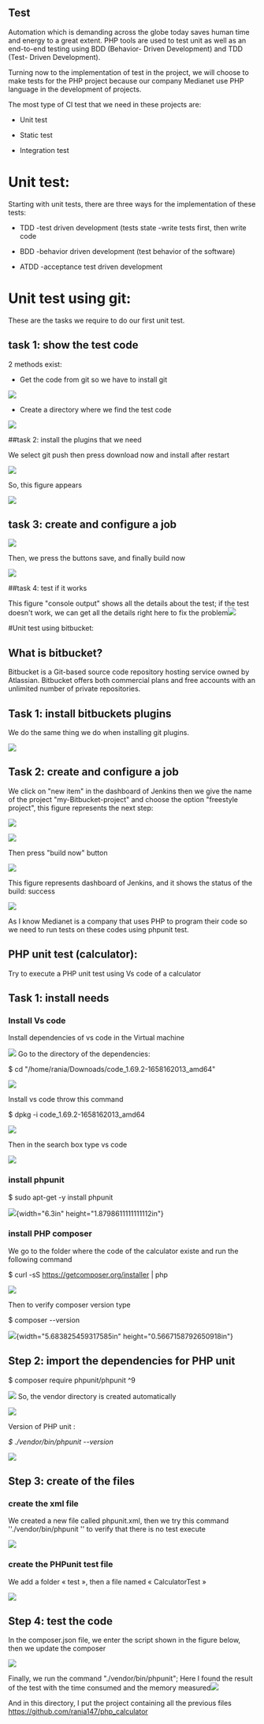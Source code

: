 ## Test

Automation which is demanding across the globe today saves human time
and energy to a great extent. PHP tools are used to test unit as well as
an end-to-end testing using BDD (Behavior- Driven Development) and TDD
(Test- Driven Development).

Turning now to the implementation of test in the project, we will choose
to make tests for the PHP project because our company Medianet use PHP
language in the development of projects.

The most type of CI test that we need in these projects are:

-   Unit test

-   Static test

-   Integration test

# Unit test:

Starting with unit tests, there are three ways for the implementation of
these tests:

-   TDD -test driven development (tests state -write tests first, then
    write code

-   BDD -behavior driven development (test behavior of the software)

-   ATDD -acceptance test driven development

# Unit test using git:

These are the tasks we require to do our first unit test.

## task 1: show the test code

2 methods exist:

-   Get the code from git so we have to install git

![](media/image1.png)

-   Create a directory where we find the test code

![](media/image2.png)

##task 2: install the plugins that we need

We select git push then press download now and install after restart

![](media/image3.png)

So, this figure appears

![](media/image4.png)

## task 3: create and configure a job

![](media/image5.png)

Then, we press the buttons save, and finally build now

![](media/image6.png)

##task 4: test if it works

This figure \"console output\" shows all the details about the test; if
the test doesn\'t work, we can get all the details right here to fix the
problem![](media/image7.png)

#Unit test using bitbucket:

## What is bitbucket?

Bitbucket is a Git-based source code repository hosting service owned by
Atlassian. Bitbucket offers both commercial plans and free accounts with
an unlimited number of private repositories.

## Task 1: install bitbuckets plugins

We do the same thing we do when installing git plugins.

![](media/image8.png)

## Task 2: create and configure a job

We click on "new item" in the dashboard of Jenkins then we give the name
of the project "my-Bitbucket-project" and choose the option "freestyle
project", this figure represents the next step:

![](media/image9.png)

![](media/image10.png)

Then press "build now" button

![](media/image11.png)

This figure represents dashboard of Jenkins, and it shows the status of
the build: success

![](media/image12.png)

As I know Medianet is a company that uses PHP to program their code so
we need to run tests on these codes using phpunit test.

## PHP unit test (calculator):

Try to execute a PHP unit test using Vs code of a calculator

## Task 1: install needs

### Install Vs code

Install dependencies of vs code in the Virtual machine

![](media/image13.png)
Go to the directory of the dependencies:

\$ cd "/home/rania/Downoads/code_1.69.2-1658162013_amd64"

![](media/image14.png)

Install vs code throw this command

\$ dpkg -i code_1.69.2-1658162013_amd64

![](media/image15.png)

Then in the search box type vs code

![](media/image16.png)

### install phpunit

\$ sudo apt-get -y install phpunit

![](media/image17.png){width="6.3in" height="1.8798611111111112in"}

### install PHP composer

We go to the folder where the code of the calculator existe and run the
following command

\$ curl -sS <https://getcomposer.org/installer> \| php

![](media/image18.png)

Then to verify composer version type

\$ composer --version

![](media/image19.png){width="5.683825459317585in"
height="0.5667158792650918in"}

## Step 2: import the dependencies for PHP unit

\$ composer require phpunit/phpunit \^9

![](media/image20.png)
So, the vendor directory is created automatically

![](media/image21.png)

Version of PHP unit :

*\$ ./vendor/bin/phpunit --version*

![](media/image22.png)

## Step 3: create of the files

### create the xml file

We created a new file called phpunit.xml, then we try this command
''./vendor/bin/phpunit '' to verify that there is no test execute

![](media/image23.png)

### create the PHPunit test file

We add a folder « test », then a file named « CalculatorTest »

![](media/image24.png)

## Step 4: test the code

In the composer.json file, we enter the script shown in the figure
below, then we update the composer

![](media/image25.png)

Finally, we run the command "./vendor/bin/phpunit"; Here I found the
result of the test with the time consumed and the memory
measured![](media/image26.png)

And in this directory, I put the project containing all the previous
files https://github.com/rania147/php_calculator
